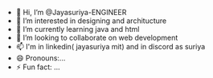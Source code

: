 - 👋 Hi, I’m @Jayasuriya-ENGINEER
- 👀 I’m interested in designing and architucture
- 🌱 I’m currently learning java and html
- 💞️ I’m looking to collaborate on web development
- 📫 I'm in linkedin( jayasuriya mit) and in discord as suriya
- 😄 Pronouns:...
- ⚡ Fun fact: ...

<!---
Jayasuriya-ENGINEER/Jayasuriya-ENGINEER is a ✨ special ✨ repository because its `README.md` (this file) appears on your GitHub profile.
You can click the Preview link to take a look at your changes.
--->
